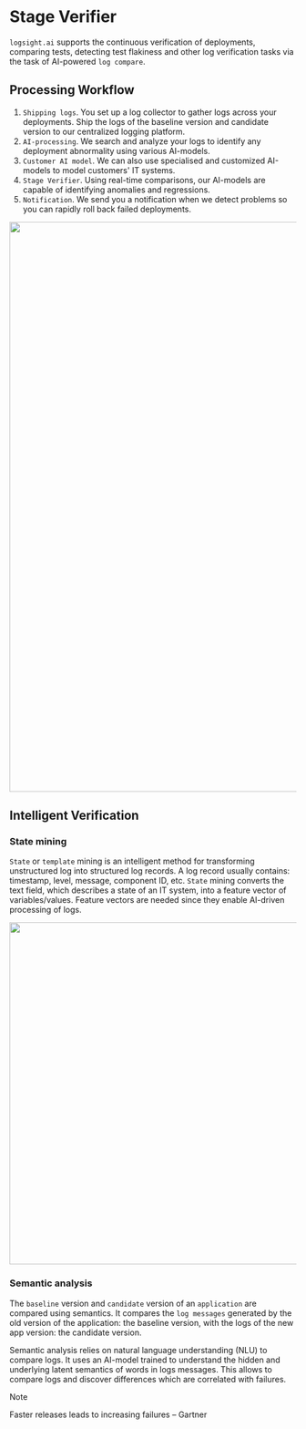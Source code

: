 # Stage Verifier

`logsight.ai` supports the continuous verification of deployments, comparing tests, detecting test flakiness 
and other log verification tasks via the task of AI-powered `log compare`.

## Processing Workflow

1. `Shipping logs`. You set up a log collector to gather logs across your deployments.
Ship the logs of the baseline version and candidate version to our centralized logging platform.
2. `AI-processing`. We search and analyze your logs to identify any deployment abnormality using various AI-models.
4. `Customer AI model`. We can also use specialised and customized AI-models to model customers' IT systems. 
5. `Stage Verifier`. Using real-time comparisons, our AI-models are capable of identifying anomalies and regressions.
6. `Notification`. We send you a notification when we detect problems so you can rapidly roll back failed deployments.

<div align=center>
<img width="1000" src="/stage_verification/how_it_works.png"/>
</div>


## Intelligent Verification

### State mining
`State` or `template` mining is an intelligent method for transforming unstructured log into structured log records.
A log record usually contains: timestamp, level, message, component ID, etc. 
`State` mining converts the text field, which describes a state of an IT system, into a feature vector of variables/values. 
Feature vectors are needed since they enable AI-driven processing of logs. 

<div align=center>
<img width="600" src="/stage_verification/template_mining.png"/>
</div>

### Semantic analysis
The `baseline` version and `candidate` version of an `application` are compared using semantics.
It compares the `log messages` generated by the old version of the application: the baseline version, with
the logs of the new app version: the candidate version.

Semantic analysis relies on natural language understanding (NLU) to compare logs. 
It uses an AI-model trained to understand the hidden and underlying latent semantics of words in logs messages.
This allows to compare logs and discover differences which are correlated with failures.  


> [!NOTE]
> Faster releases leads to increasing failures – Gartner
